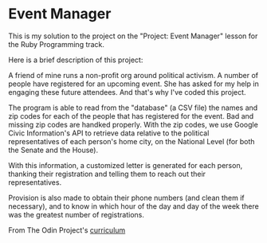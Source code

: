 # Event Manager

This is my solution to the project on the "Project: Event Manager" lesson for the Ruby Programming track.

Here is a brief description of this project:

A friend of mine runs a non-profit org around political activism. A number of people have registered for an upcoming event. 
She has asked for my help in engaging these future attendees. And that's why I've coded this project.

The program is able to read from the "database" (a CSV file) the names and zip codes for each of the people that has registered for the event. Bad and missing zip codes are handked properly. With the zip codes, we use Google Civic Information's API to retrieve data relative to the political representatives of each person's home city, on the National Level (for both the Senate and the House).

With this information, a customized letter is generated for each person, thanking their registration and telling them to reach 
out their representatives.

Provision is also made to obtain their phone numbers (and clean them if necessary), and to know in which hour of the day and day of the week there was the greatest number of registrations.

From The Odin Project's [curriculum](https://www.theodinproject.com/courses/ruby-programming/lessons/event-manager)
